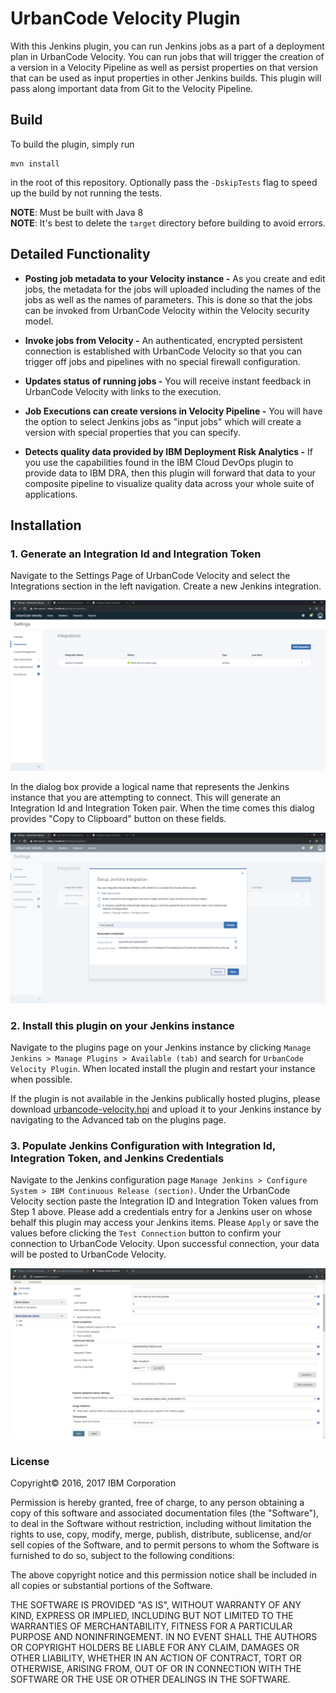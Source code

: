# UrbanCode Velocity Plugin
With this Jenkins plugin, you can run Jenkins jobs as a part of a deployment plan in UrbanCode Velocity. You can run jobs that will trigger the creation of a version in a Velocity Pipeline as well as persist properties on that version that can be used as input properties in other Jenkins builds. This plugin will pass along important data from Git to the Velocity Pipeline.

## Build
To build the plugin, simply run
```
mvn install
```
in the root of this repository. Optionally pass the `-DskipTests` flag to speed up the build by not running the tests.

**NOTE**: Must be built with Java 8\
**NOTE**: It's best to delete the `target` directory before building to avoid errors.

## Detailed Functionality

* **Posting job metadata to your Velocity instance -** As you create and edit jobs, the metadata for the jobs will uploaded including the names of the jobs as well as the names of parameters.  This is done so that the jobs can be invoked from UrbanCode Velocity within the Velocity security model.

* **Invoke jobs from Velocity -** An authenticated, encrypted persistent connection is established with UrbanCode Velocity so that you can trigger off jobs and pipelines with no special firewall configuration.

* **Updates status of running jobs -** You will receive instant feedback in UrbanCode Velocity with links to the execution.

* **Job Executions can create versions in Velocity Pipeline -** You will have the option to select Jenkins jobs as "input jobs" which will create a version with special properties that you can specify.

* **Detects quality data provided by IBM Deployment Risk Analytics -** If you use the capabilities found in the IBM Cloud DevOps plugin to provide data to IBM DRA, then this plugin will forward that data to your composite pipeline to visualize quality data across your whole suite of applications.

## Installation

### 1. Generate an Integration Id and Integration Token

Navigate to the Settings Page of UrbanCode Velocity and select the Integrations section in the left navigation. Create a new Jenkins integration.

![Integrations Page](screenshots/integrations-page.png)

In the dialog box provide a logical name that represents the Jenkins instance that you are attempting to connect.  This will generate an Integration Id and Integration Token pair.  When the time comes this dialog provides "Copy to Clipboard" button on these fields.

![Jenkins Integration Dialog](screenshots/jenkins-dialog.png)

### 2. Install this plugin on your Jenkins instance

Navigate to the plugins page on your Jenkins instance by clicking `Manage Jenkins > Manage Plugins > Available (tab)` and search for `UrbanCode Velocity Plugin`.  When located install the plugin and restart your instance when possible.

If the plugin is not available in the Jenkins publically hosted plugins, please download [urbancode-velocity.hpi](http://public.dhe.ibm.com/software/products/UrbanCode/plugins/) and upload it to your Jenkins instance by navigating to the Advanced tab on the plugins page.

### 3. Populate Jenkins Configuration with Integration Id, Integration Token, and Jenkins Credentials

Navigate to the Jenkins configuration page `Manage Jenkins > Configure System > IBM Continuous Release (section)`.  Under the UrbanCode Velocity section paste the Integration ID and Integration Token values from Step 1 above.  Please add a credentials entry for a Jenkins user on whose behalf this plugin may access your Jenkins items.  Please `Apply` or save the values before clicking the `Test Connection` button to confirm your connection to UrbanCode Velocity.  Upon successful connection, your data will be posted to UrbanCode Velocity.

![Jenkins Global Config Page](screenshots/jenkins-config.png)

### License

Copyright&copy; 2016, 2017 IBM Corporation

Permission is hereby granted, free of charge, to any person obtaining a copy of this software and associated documentation files (the "Software"), to deal in the Software without restriction, including without limitation the rights to use, copy, modify, merge, publish, distribute, sublicense, and/or sell copies of the Software, and to permit persons to whom the Software is furnished to do so, subject to the following conditions:

The above copyright notice and this permission notice shall be included in all copies or substantial portions of the Software.

THE SOFTWARE IS PROVIDED "AS IS", WITHOUT WARRANTY OF ANY KIND, EXPRESS OR IMPLIED, INCLUDING BUT NOT LIMITED TO THE WARRANTIES OF MERCHANTABILITY, FITNESS FOR A PARTICULAR PURPOSE AND NONINFRINGEMENT. IN NO EVENT SHALL THE AUTHORS OR COPYRIGHT HOLDERS BE LIABLE FOR ANY CLAIM, DAMAGES OR OTHER LIABILITY, WHETHER IN AN ACTION OF CONTRACT, TORT OR OTHERWISE, ARISING FROM, OUT OF OR IN CONNECTION WITH THE SOFTWARE OR THE USE OR OTHER DEALINGS IN THE SOFTWARE.

